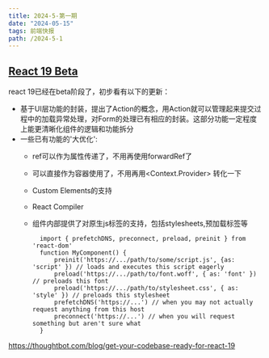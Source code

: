 ```yaml
---
title: 2024-5-第一期
date: "2024-05-15"  
tags: 前端快报
path: /2024-5-1
---
```



## [React 19 Beta](https://react.dev/blog/2024/04/25/react-19)
react 19已经在beta阶段了，初步看有以下的更新：
* 基于UI层功能的封装，提出了Action的概念，用Action就可以管理起来提交过程中的加载异常处理，对Form的处理已有相应的封装。这部分功能一定程度上能更清晰化组件的逻辑和功能拆分
* 一些已有功能的'大优化':
    * ref可以作为属性传递了，不用再使用forwardRef了
    * <Context /> 可以直接作为容器使用了，不用再用<Context.Provider> 转化一下
    * Custom Elements的支持
    * React Compiler 
    * 组件内部提供了对原生js标签的支持，包括stylesheets,预加载标签等

            import { prefetchDNS, preconnect, preload, preinit } from 'react-dom'
            function MyComponent() {
                preinit('https://.../path/to/some/script.js', {as: 'script' }) // loads and executes this script eagerly
                preload('https://.../path/to/font.woff', { as: 'font' }) // preloads this font
                preload('https://.../path/to/stylesheet.css', { as: 'style' }) // preloads this stylesheet
                prefetchDNS('https://...') // when you may not actually request anything from this host
                preconnect('https://...') // when you will request something but aren't sure what
            }
    

https://thoughtbot.com/blog/get-your-codebase-ready-for-react-19

